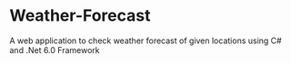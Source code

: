 # Weather-Forecast
A web application to check weather forecast of given locations using C# and .Net 6.0 Framework
